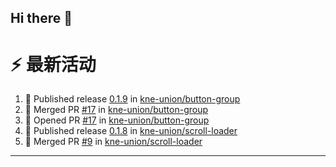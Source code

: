 ## Hi there 👋

<!--

**Here are some ideas to get you started:**

🙋‍♀️ A short introduction - what is your organization all about?
🌈 Contribution guidelines - how can the community get involved?
👩‍💻 Useful resources - where can the community find your docs? Is there anything else the community should know?
🍿 Fun facts - what does your team eat for breakfast?
🧙 Remember, you can do mighty things with the power of [Markdown](https://docs.github.com/github/writing-on-github/getting-started-with-writing-and-formatting-on-github/basic-writing-and-formatting-syntax)
-->


# ⚡ 最新活动

<!--START_SECTION:activity-->
1. 🚀 Published release [0.1.9](https://github.com/kne-union/button-group/releases/tag/0.1.9) in [kne-union/button-group](https://github.com/kne-union/button-group)
2. 🎉 Merged PR [#17](https://github.com/kne-union/button-group/pull/17) in [kne-union/button-group](https://github.com/kne-union/button-group)
3. 💪 Opened PR [#17](https://github.com/kne-union/button-group/pull/17) in [kne-union/button-group](https://github.com/kne-union/button-group)
4. 🚀 Published release [0.1.8](https://github.com/kne-union/scroll-loader/releases/tag/0.1.8) in [kne-union/scroll-loader](https://github.com/kne-union/scroll-loader)
5. 🎉 Merged PR [#9](https://github.com/kne-union/scroll-loader/pull/9) in [kne-union/scroll-loader](https://github.com/kne-union/scroll-loader)
<!--END_SECTION:activity-->

---
